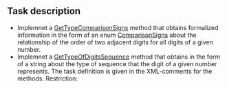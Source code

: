 ## Task description

- Implemnet a [GetTypeComparisonSigns](Numbers/IntegerExtensions.cs#L15) method that obtains formalized information in the form of an enum [ComparisonSigns](Numbers/ComparisonSigns.cs#L6) about the relationship of the order of two adjacent digits for all digits of a given number.
- Implemnet a [GetTypeOfDigitsSequence](Numbers/IntegerExtensions.cs#L25) method that obtains in the form of a string about the type of sequence that the digit of a given number represents. The task definition is given in the XML-comments for the methods. 
Restriction: 